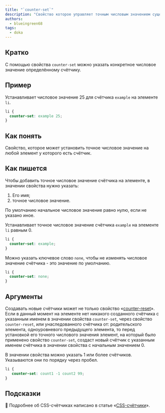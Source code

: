 ```yaml
---
title: "`counter-set`"
description: "Свойство которое управляет точным числовым значением существующих счётчиков"
authors:
  - blueingreen68
tags:
  - doka
---
```


## Кратко

С помощью свойства `counter-set` можно указать конкретное числовое значение определённому счётчику.

## Пример

Устанавливает числовое значение 25 для счётчика `example` на элементе `li`. 

```CSS
li {
  counter-set: example 25;
}
```

## Как понять

Свойство, которое может установить точное числовое значение на любой элемент у которого есть счётчик.

## Как пишется

Чтобы добавить точное числовое значение счётчика на элементе, в значении свойства нужно указать:

1. Его имя;
1. точное числовое значение.
  
По умолчанию начальное числовое значение равно нулю, если не указано иное.

Устанавливает точное числовое значение счётчика `example` на элементе `li` равным 0.

```CSS
li {
  counter-set: example;
}
```

Можно указать ключевое слово `none`, чтобы не изменять числовое значение счётчика - это значение по умолчанию.

```CSS
li {
  counter-set: none;
}
```

## Аргументы 

Создавать новые счётчики может не только свойство «[counter-reset](/css/counter-reset/)». Если в данный момент на элементе нет никакого созданного счётчика с указанным именем в значении свойства `counter-set`, через свойство `counter-reset`, или унаследованного счётчика от: родительского элемента, одноуровневого предыдущего элемента, то перед установкой его точного числового значения элемент, на который было применено свойство `counter-set`, создаст новый счётчик с указанным именем счётчика в значении свойства с начальным значением 0.

В значении свойства можно указать 1 или более счётчиков. Указываются они по порядку через пробел.

```CSS
li {
   counter-set: count1 -1 count2 99;
}
```

## Подсказки

<article>

🎰 Подробнее об CSS-счётчиках написано в статье «[CSS-счётчики](/css/counters)».

</article>


